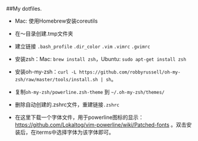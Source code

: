 ##My dotfiles.



* Mac: 使用Homebrew安装coreutils

* 在～目录创建.tmp文件夹

* 建立链接 `.bash_profile` `.dir_color`  `.vim`  `.vimrc` `.gvimrc`

* 安装zsh：Mac: `brew install zsh`，Ubuntu: `sudo apt-get install zsh`

* 安装oh-my-zsh：`curl -L https://github.com/robbyrussell/oh-my-zsh/raw/master/tools/install.sh | sh`。

* 复制`oh-my-zsh/powerline.zsh-theme` 到 `~/.oh-my-zsh/themes/`

* 删除自动创建的.zshrc文件，重建链接`.zshrc`

* 在这里下载一个字体文件，用于powerline图标的显示：https://github.com/Lokaltog/vim-powerline/wiki/Patched-fonts 。双击安装后，在iterms中选择字体为该字体即可。
